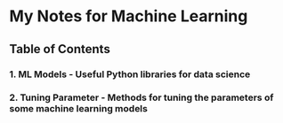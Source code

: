 # My Notes for Machine Learning

## Table of Contents

### 1. ML Models - Useful Python libraries for data science 
### 2. Tuning Parameter - Methods for tuning the parameters of some machine learning models
